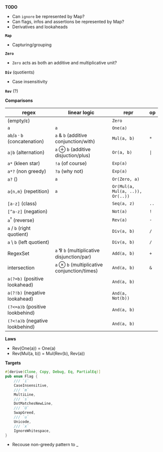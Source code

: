 **TODO**

- Can `ignore` be represented by Map?
- Can flags, infos and assertions be represented by Map?
- Derivatives and lookaheads

**`Map`**

- Capturing/grouping

**`Zero`**

- `Zero` acts as both an additive and multiplicative unit?

**`Div`** (quotients)

- Case insensitivity

**`Rev`** (?)

**Comparisons**

| regex | linear logic | repr | op |
| - | - | - | - |
| (empty/ε) | | `Zero` | |
| `a` | `a` | `One(a)` | |
| `ab`/`a` · `b` (concatenation) | `a` & `b` (additive conjunction/with) | `Mul(a, b)` | `*` |
| `a\|b` (alternation) | `a` ⊕ `b` (additive disjuction/plus) | `Or(a, b)` | `\|` |
| `a*` (kleen star) | `!a` (of course) | `Exp(a)` |
| `a*?` (non greedy) | `?a` (why not) | `Exp(a)` |
| `a?` () | `a` | `Or(Zero, a)` |
| `a{n,m}` (repetition) | `a` | `Or(Mul(a, Mul(a, ..)), Or(..))` |
| `[a-z]` (class) | | `Seq(a, z)` | `..` |
| `[^a-z]` (negation) | | `Not(a)` | `!` |
| `a`<sup>†</sup> (reverse) | | `Rev(a)` | `-` |
| `a` / `b` (right quotient) | | `Div(a, b)` | `/` |
| `a` \ `b` (left quotient) | | `Div(a, b)` | `/` |
| RegexSet | `a` ⅋ `b` (multiplicative disjunction/par) | `Add(a, b)` | `+` |
| intersection | `a` ⊗ `b` (multiplicative conjunction/times) | `And(a, b)` | `&` |
| `a(?=b)` (positive lookahead) | | `And(a, b)` | |
| `a(?!b)` (negative lookahead) | | `And(a, Not(b))` | |
| `(?<=a)b` (positive lookbehind) | | `And(a, b)` | |
| `(?<!a)b` (negative lookbehind) | | `And(a, b)` | |

**Laws**

- Rev(One(a)) = One(a)
- Rev(Mul(a, b)) = Mul(Rev(b), Rev(a))

**Targets**

```rust
#[derive(Clone, Copy, Debug, Eq, PartialEq)]
pub enum Flag {
    /// `i`
    CaseInsensitive,
    /// `m`
    MultiLine,
    /// `s`
    DotMatchesNewLine,
    /// `U`
    SwapGreed,
    /// `u`
    Unicode,
    /// `x`
    IgnoreWhitespace,
}
```

- Recouse non-greedy pattern to _
